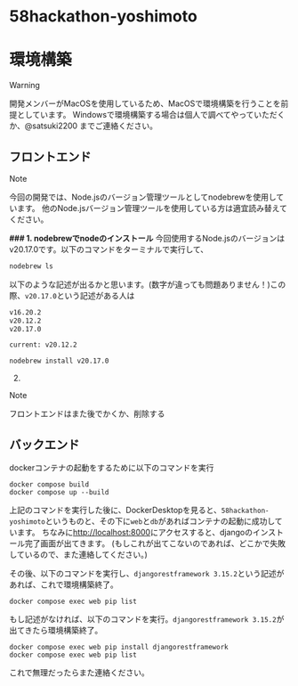 # 58hackathon-yoshimoto

# 環境構築
> [!WARNING]
> 開発メンバーがMacOSを使用しているため、MacOSで環境構築を行うことを前提としています。
> Windowsで環境構築する場合は個人で調べてやっていただくか、@satsuki2200 までご連絡ください。
## フロントエンド
> [!NOTE]
> 今回の開発では、Node.jsのバージョン管理ツールとしてnodebrewを使用しています。
> 他のNode.jsバージョン管理ツールを使用している方は適宜読み替えてください。

**### 1. nodebrewでnodeのインストール**
今回使用するNode.jsのバージョンはv20.17.0です。以下のコマンドをターミナルで実行して、
```Bash
nodebrew ls
```

以下のような記述が出るかと思います。(数字が違っても問題ありません！)この際、`v20.17.0`という記述がある人は

```Bash
v16.20.2
v20.12.2
v20.17.0

current: v20.12.2
```


```Bash
nodebrew install v20.17.0
```

2. 
> [!NOTE]
> フロントエンドはまた後でかくか、削除する


## バックエンド
dockerコンテナの起動をするために以下のコマンドを実行
```
docker compose build
docker compose up --build
```

上記のコマンドを実行した後に、DockerDesktopを見ると、`58hackathon-yoshimoto`というものと、その下に`web`と`db`があればコンテナの起動に成功しています。
ちなみに[http://localhost:8000](http://localhost:8000/)にアクセスすると、djangoのインストール完了画面が出てきます。
(もしこれが出てこないのであれば、どこかで失敗しているので、また連絡してください。)

その後、以下のコマンドを実行し、`djangorestframework 3.15.2`という記述があれば、これで環境構築終了。
```
docker compose exec web pip list
```

もし記述がなければ、以下のコマンドを実行。`djangorestframework 3.15.2`が出てきたら環境構築終了。
```
docker compose exec web pip install djangorestframework
docker compose exec web pip list
```

これで無理だったらまた連絡ください。

